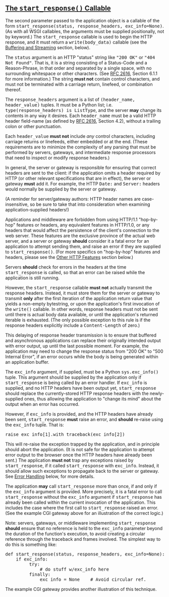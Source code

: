 ## [The <tt class="docutils literal">start_response()</tt> Callable](#id26)

The second parameter passed to the application object is a callable
of the form <tt class="docutils literal">start_response(status, response_headers, exc_info=None)</tt>.
(As with all WSGI callables, the arguments must be supplied
positionally, not by keyword.)  The <tt class="docutils literal">start_response</tt> callable is
used to begin the HTTP response, and it must return a
<tt class="docutils literal">write(body_data)</tt> callable (see the [Buffering and Streaming](#buffering-and-streaming)
section, below).

The <tt class="docutils literal">status</tt> argument is an HTTP "status" string like <tt class="docutils literal">"200 OK"</tt>
or <tt class="docutils literal">"404 Not Found"</tt>.  That is, it is a string consisting of a
Status-Code and a Reason-Phrase, in that order and separated by a
single space, with no surrounding whitespace or other characters.
(See [RFC 2616](http://www.faqs.org/rfcs/rfc2616.html), Section 6.1.1 for more information.)  The string
**must not** contain control characters, and must not be terminated
with a carriage return, linefeed, or combination thereof.

The <tt class="docutils literal">response_headers</tt> argument is a list of <tt class="docutils literal">(header_name,
header_value)</tt> tuples.  It must be a Python list; i.e.
<tt class="docutils literal">type(response_headers) is ListType</tt>, and the server **may** change
its contents in any way it desires.  Each <tt class="docutils literal">header_name</tt> must be a
valid HTTP header field-name (as defined by [RFC 2616](http://www.faqs.org/rfcs/rfc2616.html), Section 4.2),
without a trailing colon or other punctuation.

Each <tt class="docutils literal">header_value</tt> **must not** include _any_ control characters,
including carriage returns or linefeeds, either embedded or at the end.
(These requirements are to minimize the complexity of any parsing that
must be performed by servers, gateways, and intermediate response
processors that need to inspect or modify response headers.)

In general, the server or gateway is responsible for ensuring that
correct headers are sent to the client: if the application omits
a header required by HTTP (or other relevant specifications that are in
effect), the server or gateway **must** add it.  For example, the HTTP
<tt class="docutils literal">Date:</tt> and <tt class="docutils literal">Server:</tt> headers would normally be supplied by the
server or gateway.

(A reminder for server/gateway authors: HTTP header names are
case-insensitive, so be sure to take that into consideration when
examining application-supplied headers!)

Applications and middleware are forbidden from using HTTP/1.1
"hop-by-hop" features or headers, any equivalent features in HTTP/1.0,
or any headers that would affect the persistence of the client's
connection to the web server.  These features are the
exclusive province of the actual web server, and a server or gateway
**should** consider it a fatal error for an application to attempt
sending them, and raise an error if they are supplied to
<tt class="docutils literal">start_response()</tt>.  (For more specifics on "hop-by-hop" features and
headers, please see the [Other HTTP Features](#other-http-features) section below.)

Servers **should** check for errors in the headers at the time
<tt class="docutils literal">start_response</tt> is called, so that an error can be raised while
the application is still running.

However, the <tt class="docutils literal">start_response</tt> callable **must not** actually transmit the
response headers.  Instead, it must store them for the server or
gateway to transmit **only** after the first iteration of the
application return value that yields a non-empty bytestring, or upon
the application's first invocation of the <tt class="docutils literal">write()</tt> callable.  In
other words, response headers must not be sent until there is actual
body data available, or until the application's returned iterable is
exhausted.  (The only possible exception to this rule is if the
response headers explicitly include a <tt class="docutils literal"><span class="pre">Content-Length</span></tt> of zero.)

This delaying of response header transmission is to ensure that buffered
and asynchronous applications can replace their originally intended
output with error output, up until the last possible moment.  For
example, the application may need to change the response status from
"200 OK" to "500 Internal Error", if an error occurs while the body is
being generated within an application buffer.

The <tt class="docutils literal">exc_info</tt> argument, if supplied, must be a Python
<tt class="docutils literal">sys.exc_info()</tt> tuple.  This argument should be supplied by the
application only if <tt class="docutils literal">start_response</tt> is being called by an error
handler.  If <tt class="docutils literal">exc_info</tt> is supplied, and no HTTP headers have been
output yet, <tt class="docutils literal">start_response</tt> should replace the currently-stored
HTTP response headers with the newly-supplied ones, thus allowing the
application to "change its mind" about the output when an error has
occurred.

However, if <tt class="docutils literal">exc_info</tt> is provided, and the HTTP headers have already
been sent, <tt class="docutils literal">start_response</tt> **must** raise an error, and **should**
re-raise using the <tt class="docutils literal">exc_info</tt> tuple.  That is:

<pre class="literal-block">raise exc_info[1].with_traceback(exc_info[2])
</pre>

This will re-raise the exception trapped by the application, and in
principle should abort the application.  (It is not safe for the
application to attempt error output to the browser once the HTTP
headers have already been sent.)  The application **must not** trap
any exceptions raised by <tt class="docutils literal">start_response</tt>, if it called
<tt class="docutils literal">start_response</tt> with <tt class="docutils literal">exc_info</tt>.  Instead, it should allow
such exceptions to propagate back to the server or gateway.  See
[Error Handling](#error-handling) below, for more details.

The application **may** call <tt class="docutils literal">start_response</tt> more than once, if and
only if the <tt class="docutils literal">exc_info</tt> argument is provided.  More precisely, it is
a fatal error to call <tt class="docutils literal">start_response</tt> without the <tt class="docutils literal">exc_info</tt>
argument if <tt class="docutils literal">start_response</tt> has already been called within the
current invocation of the application.  This includes the case where
the first call to <tt class="docutils literal">start_response</tt> raised an error.  (See the example
CGI gateway above for an illustration of the correct logic.)

Note: servers, gateways, or middleware implementing <tt class="docutils literal">start_response</tt>
**should** ensure that no reference is held to the <tt class="docutils literal">exc_info</tt>
parameter beyond the duration of the function's execution, to avoid
creating a circular reference through the traceback and frames
involved.  The simplest way to do this is something like:

<pre class="literal-block">def start_response(status, response_headers, exc_info=None):
    if exc_info:
         try:
             # do stuff w/exc_info here
         finally:
             exc_info = None    # Avoid circular ref.
</pre>

The example CGI gateway provides another illustration of this
technique.
